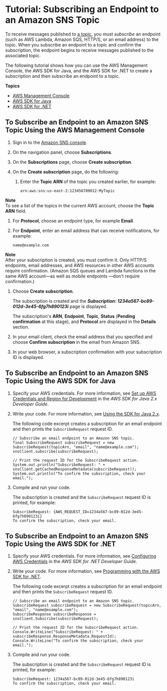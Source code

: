 # Tutorial: Subscribing an Endpoint to an Amazon SNS Topic<a name="sns-tutorial-create-subscribe-endpoint-to-topic"></a>

To receive messages published to [a topic](sns-tutorial-create-topic.md), you must *subscribe* an endpoint \(such as AWS Lambda, Amazon SQS, HTTP/S, or an email address\) to the topic\. When you subscribe an endpoint to a topic and confirm the subscription, the endpoint begins to receive messages published to the associated topic\.

The following tutorial shows how you can use the AWS Management Console, the AWS SDK for Java, and the AWS SDK for \.NET to create a subscription and then subscribe an endpoint to a topic\.

**Topics**
+ [AWS Management Console](#create-subscribe-endpoint-to-topic-aws-console)
+ [AWS SDK for Java](#create-subscribe-endpoint-to-topic-aws-java)
+ [AWS SDK for \.NET](#create-subscribe-endpoint-to-topic-aws-dot-net)

## To Subscribe an Endpoint to an Amazon SNS Topic Using the AWS Management Console<a name="create-subscribe-endpoint-to-topic-aws-console"></a>

1. Sign in to the [Amazon SNS console](https://console.aws.amazon.com/sns/)\.

1. On the navigation panel, choose **Subscriptions**\.

1. On the **Subscriptions** page, choose **Create subscription**\.

1. On the **Create subscription** page, do the following:

   1. Enter the **Topic ARN** of the topic you created earlier, for example:

      ```
      arn:aws:sns:us-east-2:123456789012:MyTopic
      ```
**Note**  
To see a list of the topics in the current AWS account, choose the **Topic ARN** field\.

   1. For **Protocol**, choose an endpoint type, for example **Email**\.

   1. For **Endpoint**, enter an email address that can receive notifications, for example:

      ```
      name@example.com
      ```
**Note**  
After your subscription is created, you must confirm it\. Only HTTP/S endpoints, email addresses, and AWS resources in other AWS accounts require confirmation\. \(Amazon SQS queues and Lambda functions in the same AWS account—as well as mobile endpoints —don't require confirmation\.\)

   1. Choose **Create subscription**\.

      The subscription is created and the ***Subscription: 1234a567\-bc89\-012d\-3e45\-6fg7h890123i*** page is displayed\.

      The subscription's **ARN**, **Endpoint**, **Topic**, **Status** \(**Pending confirmation** at this stage\), and **Protocol** are displayed in the **Details** section\.

1. In your email client, check the email address that you specified and choose **Confirm subscription** in the email from Amazon SNS\.

1. In your web browser, a subscription confirmation with your subscription ID is displayed\.

## To Subscribe an Endpoint to an Amazon SNS Topic Using the AWS SDK for Java<a name="create-subscribe-endpoint-to-topic-aws-java"></a>

1. Specify your AWS credentials\. For more information, see [Set up AWS Credentials and Region for Development](https://docs.aws.amazon.com/sdk-for-java/v2/developer-guide/setup-credentials.html) in the *AWS SDK for Java 2\.x Developer Guide*\.

1. Write your code\. For more information, see [Using the SDK for Java 2\.x](https://docs.aws.amazon.com/sdk-for-java/v2/developer-guide/basics.html)\.

   The following code excerpt creates a subscription for an email endpoint and then prints the `SubscribeRequest` request ID\.

   ```
   // Subscribe an email endpoint to an Amazon SNS topic.
   final SubscribeRequest subscribeRequest = new SubscribeRequest(topicArn, "email", "name@example.com");
   snsClient.subscribe(subscribeRequest);
   
   // Print the request ID for the SubscribeRequest action.
   System.out.println("SubscribeRequest: " + snsClient.getCachedResponseMetadata(subscribeRequest));
   System.out.println("To confirm the subscription, check your email.");
   ```

1. Compile and run your code\.

   The subscription is created and the `SubscribeRequest` request ID is printed, for example:

   ```
   SubscribeRequest: {AWS_REQUEST_ID=1234a567-bc89-012d-3e45-6fg7h890123i}
   To confirm the subscription, check your email.
   ```

## To Subscribe an Endpoint to an Amazon SNS Topic Using the AWS SDK for \.NET<a name="create-subscribe-endpoint-to-topic-aws-dot-net"></a>

1. Specify your AWS credentials\. For more information, see [Configuring AWS Credentials](https://docs.aws.amazon.com/sdk-for-net/latest/developer-guide/net-dg-config-creds.html) in the *AWS SDK for \.NET Developer Guide*\.

1. Write your code\. For more information, see [Programming with the AWS SDK for \.NET](https://docs.aws.amazon.com/sdk-for-net/latest/developer-guide/net-dg-programming-techniques.html)\.

   The following code excerpt creates a subscription for an email endpoint and then prints the `SubscribeRequest` request ID\.

   ```
   // Subscribe an email endpoint to an Amazon SNS topic.
   SubscribeRequest subscribeRequest = new SubscribeRequest(topicArn, "email", "name@example.com");
   SubscribeResponse subscribeResponse = snsClient.Subscribe(subscribeRequest);
   
   // Print the request ID for the SubscribeRequest action.
   Console.WriteLine("SubscribeRequest: " + subscribeResponse.ResponseMetadata.RequestId);
   Console.WriteLine("To confirm the subscription, check your email.");
   ```

1. Compile and run your code\.

   The subscription is created and the `SubscribeRequest` request ID is printed, for example:

   ```
   SubscribeRequest: 1234a567-bc89-012d-3e45-6fg7h890123i
   To confirm the subscription, check your email.
   ```